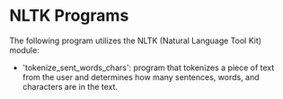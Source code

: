 # NLTK Programs

The following program utilizes the NLTK (Natural Language Tool Kit) module:
- 'tokenize_sent_words_chars': program that tokenizes a piece of text from the user and determines how many sentences, words, and characters are in the text.
